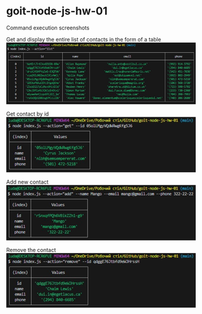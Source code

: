 # goit-node-js-hw-01

Command execution screenshots

Get and display the entire list of contacts in the form of a table
![](https://raw.githubusercontent.com/LiudmylaKozytska/goit-node-js-hw-01/main/assets/action_list.jpg)

Get contact by id
![](https://raw.githubusercontent.com/LiudmylaKozytska/goit-node-js-hw-01/main/assets/action_get.jpg)

Add new contact
![](https://raw.githubusercontent.com/LiudmylaKozytska/goit-node-js-hw-01/main/assets/action_add.jpg)

Remove the contact
![](https://raw.githubusercontent.com/LiudmylaKozytska/goit-node-js-hw-01/main/assets/action_remove.jpg)
